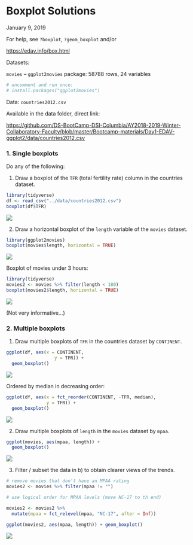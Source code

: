Boxplot Solutions
================
January 9, 2019

For help, see `?boxplot`, `?geom_boxplot` and/or

<https://edav.info/box.html>

Datasets:

`movies` – `ggplot2movies` package: 58788 rows, 24 variables

``` r
# uncomment and run once:
# install.packages("ggplot2movies")
```

Data: `countries2012.csv`

Available in the data folder, direct
link:

<https://github.com/DS-BootCamp-DSI-Columbia/AY2018-2019-Winter-Collaboratory-Faculty/blob/master/Bootcamp-materials/Day1-EDAV-ggplot2/data/countries2012.csv>

### 1\. Single boxplots

Do any of the following:

1)  Draw a boxplot of the `TFR` (total fertility rate) column in the
    countries dataset.

<!-- end list -->

``` r
library(tidyverse)
df <- read_csv("../data/countries2012.csv")
boxplot(df$TFR)
```

![](2-Boxplot-Solutions_files/figure-gfm/unnamed-chunk-2-1.png)<!-- -->

2)  Draw a horizontal boxplot of the `length` variable of the `movies`
    dataset.

<!-- end list -->

``` r
library(ggplot2movies)
boxplot(movies$length, horizontal = TRUE)
```

![](2-Boxplot-Solutions_files/figure-gfm/unnamed-chunk-3-1.png)<!-- -->

Boxplot of movies under 3 hours:

``` r
library(tidyverse)
movies2 <- movies %>% filter(length < 180)
boxplot(movies2$length, horizontal = TRUE)
```

![](2-Boxplot-Solutions_files/figure-gfm/unnamed-chunk-4-1.png)<!-- -->

(Not very informative…)

### 2\. Multiple boxplots

1)  Draw multiple boxplots of `TFR` in the countries dataset by
    `CONTINENT`.

<!-- end list -->

``` r
ggplot(df, aes(x = CONTINENT,     
                  y = TFR)) + 
  geom_boxplot()
```

![](2-Boxplot-Solutions_files/figure-gfm/unnamed-chunk-5-1.png)<!-- -->

Ordered by median in decreasing order:

``` r
ggplot(df, aes(x = fct_reorder(CONTINENT, -TFR, median),
               y = TFR)) +
  geom_boxplot()
```

![](2-Boxplot-Solutions_files/figure-gfm/unnamed-chunk-6-1.png)<!-- -->

2)  Draw multiple boxplots of `length` in the `movies` dataset by
    `mpaa`.

<!-- end list -->

``` r
ggplot(movies, aes(mpaa, length)) + 
  geom_boxplot()
```

![](2-Boxplot-Solutions_files/figure-gfm/unnamed-chunk-7-1.png)<!-- -->

3)  Filter / subset the data in b) to obtain clearer views of the
    trends.

<!-- end list -->

``` r
# remove movies that don't have an MPAA rating
movies2 <- movies %>% filter(mpaa != "")

# use logical order for MPAA levels (move NC-17 to th end)

movies2 <- movies2 %>% 
  mutate(mpaa = fct_relevel(mpaa, "NC-17", after = Inf))

ggplot(movies2, aes(mpaa, length)) + geom_boxplot()
```

![](2-Boxplot-Solutions_files/figure-gfm/unnamed-chunk-8-1.png)<!-- -->
